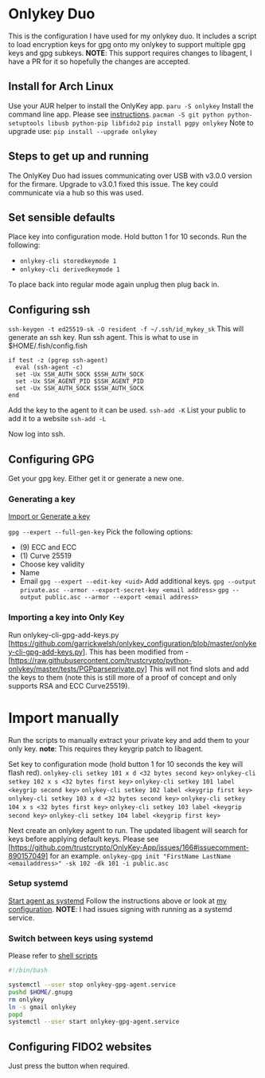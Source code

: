 # Onlykey Duo

This is the configuration I have used for my onlykey duo. It includes a script to load encryption keys for gpg onto my onlykey to support multiple gpg keys and gpg subkeys.
__NOTE__: This support requires changes to libagent, I have a PR for it so hopefully the changes are accepted.

## Install for Arch Linux
Use your AUR helper to install the OnlyKey app.
```paru -S onlykey```
Install the command line app. Please see [instructions](https://docs.crp.to/command-line.html#arch-linux-install-with-dependencies).
```pacman -S git python python-setuptools libusb python-pip libfido2```
```pip install pgpy onlykey```
Note to upgrade use: ```pip install --upgrade onlykey```

## Steps to get up and running
The OnlyKey Duo had issues communicating over USB with v3.0.0 version for the firmare. Upgrade to v3.0.1 fixed this issue.
The key could communicate via a hub so this was used.

## Set sensible defaults
Place key into configuration mode. Hold button 1 for 10 seconds.
Run the following:
* ```onlykey-cli storedkeymode 1```
* ```onlykey-cli derivedkeymode 1```

To place back into regular mode again unplug then plug back in.

## Configuring ssh
```ssh-keygen -t ed25519-sk -O resident -f ~/.ssh/id_mykey_sk```
This will generate an ssh key.
Run ssh agent. This is what to use in $HOME/.fish/config.fish
```fish
if test -z (pgrep ssh-agent)
  eval (ssh-agent -c)
  set -Ux SSH_AUTH_SOCK $SSH_AUTH_SOCK
  set -Ux SSH_AGENT_PID $SSH_AGENT_PID
  set -Ux SSH_AUTH_SOCK $SSH_AUTH_SOCK
end
```

Add the key to the agent to it can be used.
```ssh-add -K```
List your public to add it to a website
```ssh-add -L```

Now log into ssh.

## Configuring GPG

Get your gpg key. Either get it or generate a new one.

### Generating a key
[Import or Generate a key](https://docs.crp.to/importpgp.html)

```gpg --expert --full-gen-key```
Pick the following options:
* (9) ECC and ECC
* (1) Curve 25519
* Choose key validity
* Name
* Email
```gpg --expert --edit-key <uid>```
Add additional keys.
```gpg --output private.asc --armor --export-secret-key <email address>```
```gpg --output public.asc --armor --export <email address>```
### Importing a key into Only Key
Run onlykey-cli-gpg-add-keys.py [https://github.com/garrickwelsh/onlykey_configuration/blob/master/onlykey-cli-gpg-add-keys.py].
This has been modified from - [https://raw.githubusercontent.com/trustcrypto/python-onlykey/master/tests/PGPparseprivate.py]
This will not find slots and add the keys to them (note this is still more of a proof of concept and only supports RSA and ECC Curve25519).

# Import manually

Run the scripts to manually extract your private key and add them to your only key.
__note__: This requires they keygrip patch to libagent.

Set key to configuration mode (hold button 1 for 10 seconds the key will flash red).
```onlykey-cli setkey 101 x d <32 bytes second key>```
```onlykey-cli setkey 102 x s <32 bytes first key>```
```onlykey-cli setkey 101 label <keygrip second key>```
```onlykey-cli setkey 102 label <keygrip first key>```
```onlykey-cli setkey 103 x d <32 bytes second key>```
```onlykey-cli setkey 104 x s <32 bytes first key>```
```onlykey-cli setkey 103 label <keygrip second key>```
```onlykey-cli setkey 104 label <keygrip first key>```

Next create an onlykey agent to run. The updated libagent will search for keys before applying default keys.
Please see [https://github.com/trustcrypto/OnlyKey-App/issues/166#issuecomment-890157049] for an example.
```onlykey-gpg init "FirstName LastName <emailaddress>" -sk 102 -dk 101 -i public.asc```

### Setup systemd
[Start agent as systemd](https://docs.crp.to/onlykey-agent.html#how-do-i-start-the-agent-as-a-systemd-unit)
Follow the instructions above or look at [my configuration](../dotconfig/systemd/user).
__NOTE__: I had issues signing with running as a systemd service.

### Switch between keys using systemd
Please refer to [shell scripts](../bin)
```bash
#!/bin/bash

systemctl --user stop onlykey-gpg-agent.service
pushd $HOME/.gnupg
rm onlykey
ln -s gmail onlykey
popd
systemctl --user start onlykey-gpg-agent.service
```

## Configuring FIDO2 websites
Just press the button when required.

